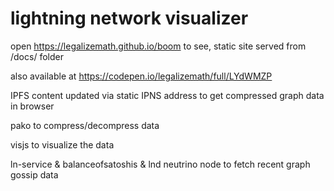 # lightning network visualizer

open https://legalizemath.github.io/boom to see, static site served from /docs/ folder

also available at https://codepen.io/legalizemath/full/LYdWMZP

IPFS content updated via static IPNS address to get compressed graph data in browser

pako to compress/decompress data

visjs to visualize the data

ln-service & balanceofsatoshis & lnd neutrino node to fetch recent graph gossip data



